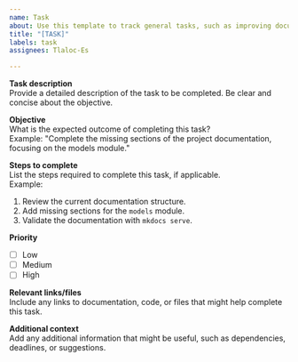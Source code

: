 ```yaml
---
name: Task
about: Use this template to track general tasks, such as improving documentation or minor adjustments
title: "[TASK]"
labels: task
assignees: Tlaloc-Es

---
```


**Task description**  
Provide a detailed description of the task to be completed. Be clear and concise about the objective.

**Objective**  
What is the expected outcome of completing this task?  
Example: "Complete the missing sections of the project documentation, focusing on the models module."

**Steps to complete**  
List the steps required to complete this task, if applicable.  
Example:  
1. Review the current documentation structure.  
2. Add missing sections for the `models` module.  
3. Validate the documentation with `mkdocs serve`.

**Priority**  
- [ ] Low  
- [ ] Medium  
- [ ] High  

**Relevant links/files**  
Include any links to documentation, code, or files that might help complete this task.  

**Additional context**  
Add any additional information that might be useful, such as dependencies, deadlines, or suggestions.
